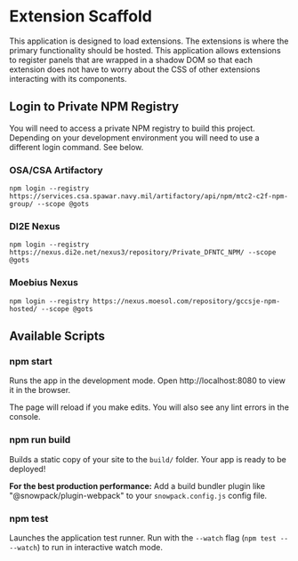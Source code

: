 # Extension Scaffold

This application is designed to load extensions.
The extensions is where the primary functionality should be hosted.
This application allows extensions to register panels that
are wrapped in a shadow DOM so that each extension does not
have to worry about the CSS of other extensions interacting
with its components.

## Login to Private NPM Registry

You will need to access a private NPM registry to build this project.
Depending on your development environment you will need to use a different login command.
See below.

### OSA/CSA Artifactory

`npm login --registry https://services.csa.spawar.navy.mil/artifactory/api/npm/mtc2-c2f-npm-group/ --scope @gots`

### DI2E Nexus

`npm login --registry https://nexus.di2e.net/nexus3/repository/Private_DFNTC_NPM/ --scope @gots`

### Moebius Nexus

`npm login --registry https://nexus.moesol.com/repository/gccsje-npm-hosted/ --scope @gots`

## Available Scripts

### npm start

Runs the app in the development mode.
Open http://localhost:8080 to view it in the browser.

The page will reload if you make edits.
You will also see any lint errors in the console.

### npm run build

Builds a static copy of your site to the `build/` folder.
Your app is ready to be deployed!

**For the best production performance:** Add a build bundler plugin like "@snowpack/plugin-webpack" to your `snowpack.config.js` config file.

### npm test

Launches the application test runner.
Run with the `--watch` flag (`npm test -- --watch`) to run in interactive watch mode.
